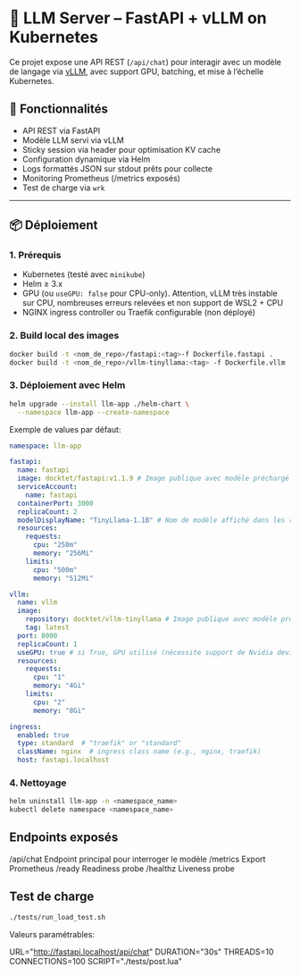 # 🧠 LLM Server – FastAPI + vLLM on Kubernetes

Ce projet expose une API REST (`/api/chat`) pour interagir avec un modèle de langage via [vLLM](https://github.com/vllm-project/vllm), avec support GPU, batching, et mise à l’échelle Kubernetes.

## 🚀 Fonctionnalités

- API REST via FastAPI
- Modèle LLM servi via vLLM
- Sticky session via header pour optimisation KV cache
- Configuration dynamique via Helm
- Logs formattés JSON sur stdout prêts pour collecte
- Monitoring Prometheus (/metrics exposés)
- Test de charge via `wrk` 

---

## 📦 Déploiement

### 1. Prérequis

- Kubernetes (testé avec `minikube`)
- Helm ≥ 3.x
- GPU (ou `useGPU: false` pour CPU-only). Attention, vLLM très instable sur CPU, nombreuses erreurs relevées et non support de WSL2 + CPU 
- NGINX ingress controller ou Traefik configurable (non déployé)

### 2. Build local des images

```bash
docker build -t <nom_de_repo>/fastapi:<tag>-f Dockerfile.fastapi .
docker build -t <nom_de_repo>/vllm-tinyllama:<tag> -f Dockerfile.vllm . # Nécessite de placer un modèle supporté vLLM dans /models
```

### 3. Déploiement avec Helm

```bash
helm upgrade --install llm-app ./helm-chart \
  --namespace llm-app --create-namespace
  ```

  Exemple de values par défaut:

```yaml
namespace: llm-app

fastapi:
  name: fastapi
  image: docktet/fastapi:v1.1.9 # Image publique avec modèle préchargé 
  serviceAccount:
    name: fastapi
  containerPort: 3000
  replicaCount: 2
  modelDisplayName: "TinyLlama-1.1B" # Nom de modèle affiché dans les réponses
  resources:
    requests:
      cpu: "250m"
      memory: "256Mi"
    limits:
      cpu: "500m"
      memory: "512Mi"

vllm:
  name: vllm
  image:
    repository: docktet/vllm-tinyllama # Image publique avec modèle préchargé 
    tag: latest
  port: 8000
  replicaCount: 1
  useGPU: true # si True, GPU utilisé (nécessite support de Nvidia device plugin)
  resources:
    requests:
      cpu: "1"
      memory: "4Gi"
    limits:
      cpu: "2"
      memory: "8Gi"

ingress:
  enabled: true  
  type: standard  # "traefik" or "standard"
  className: nginx  # ingress class name (e.g., nginx, traefik)
  host: fastapi.localhost

```
### 4. Nettoyage

```bash
helm uninstall llm-app -n <namespace_name>
kubectl delete namespace <namespace_name>
```


## Endpoints exposés 

/api/chat	Endpoint principal pour interroger le modèle
/metrics	Export Prometheus
/ready	Readiness probe
/healthz	Liveness probe


## Test de charge

```bash
./tests/run_load_test.sh
```
Valeurs paramétrables:

URL="http://fastapi.localhost/api/chat"
DURATION="30s"
THREADS=10
CONNECTIONS=100
SCRIPT="./tests/post.lua"


